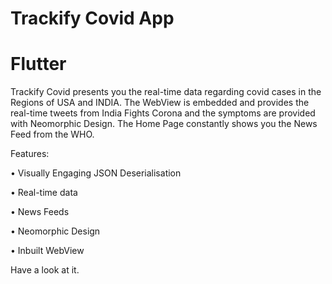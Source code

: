 # Trackify Covid App

# Flutter

Trackify Covid presents you the real-time data regarding covid cases in the Regions of USA and INDIA. The WebView is embedded and provides the real-time tweets from India Fights Corona and the symptoms are provided with Neomorphic Design. The Home Page constantly shows you the News Feed from the WHO.

Features:

• Visually Engaging JSON Deserialisation 

• Real-time data

• News Feeds 

• Neomorphic Design 

• Inbuilt WebView



Have a look at it.
